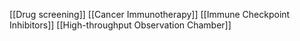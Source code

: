[[Drug screening]]
[[Cancer Immunotherapy]]
[[Immune Checkpoint Inhibitors]]
[[High-throughput Observation Chamber]]
